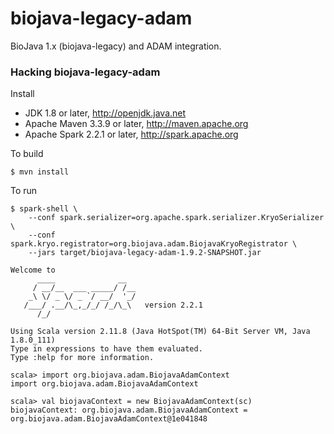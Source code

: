 # biojava-legacy-adam

BioJava 1.x (biojava-legacy) and ADAM integration. 

### Hacking biojava-legacy-adam

Install

 * JDK 1.8 or later, http://openjdk.java.net
 * Apache Maven 3.3.9 or later, http://maven.apache.org
 * Apache Spark 2.2.1 or later, http://spark.apache.org


To build

    $ mvn install


To run

```
$ spark-shell \
    --conf spark.serializer=org.apache.spark.serializer.KryoSerializer \
    --conf spark.kryo.registrator=org.biojava.adam.BiojavaKryoRegistrator \
    --jars target/biojava-legacy-adam-1.9.2-SNAPSHOT.jar

Welcome to
      ____              __
     / __/__  ___ _____/ /__
    _\ \/ _ \/ _ `/ __/  '_/
   /___/ .__/\_,_/_/ /_/\_\   version 2.2.1
      /_/

Using Scala version 2.11.8 (Java HotSpot(TM) 64-Bit Server VM, Java 1.8.0_111)
Type in expressions to have them evaluated.
Type :help for more information.

scala> import org.biojava.adam.BiojavaAdamContext
import org.biojava.adam.BiojavaAdamContext

scala> val biojavaContext = new BiojavaAdamContext(sc)
biojavaContext: org.biojava.adam.BiojavaAdamContext = org.biojava.adam.BiojavaAdamContext@1e041848
```
